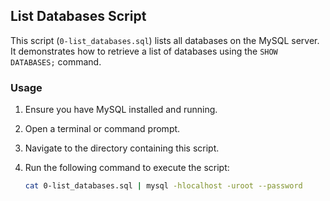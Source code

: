 ## List Databases Script

This script (`0-list_databases.sql`) lists all databases on the MySQL server. It demonstrates how to retrieve a list of databases using the `SHOW DATABASES;` command.

### Usage

1. Ensure you have MySQL installed and running.
2. Open a terminal or command prompt.
3. Navigate to the directory containing this script.
4. Run the following command to execute the script:

   ```bash
   cat 0-list_databases.sql | mysql -hlocalhost -uroot --password
